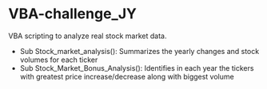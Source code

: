 # VBA-challenge_JY

VBA scripting to analyze real stock market data. 
* Sub Stock_market_analysis(): Summarizes the yearly changes and stock volumes for each ticker
* Sub Stock_Market_Bonus_Analysis(): Identifies in each year the tickers with greatest price increase/decrease along with biggest volume

